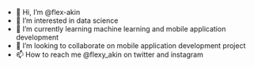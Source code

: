 - 👋 Hi, I’m @flex-akin
- 👀 I’m interested in data science
- 🌱 I’m currently learning machine learning and mobile application development
- 💞️ I’m looking to collaborate on mobile application development project
- 📫 How to reach me @flexy_akin on twitter and instagram

<!---
flex-akin/flex-akin is a ✨ special ✨ repository because its `README.md` (this file) appears on your GitHub profile.
You can click the Preview link to take a look at your changes.
--->
